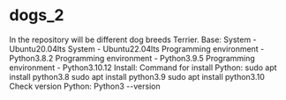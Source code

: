 # dogs_2
In the repository will be different dog breeds Terrier.
Base:
System - Ubuntu20.04lts
System - Ubuntu22.04lts
Programming environment - Python3.8.2
Programming environment - Python3.9.5
Programming environment - Python3.10.12
Install:
Command for install Python:
sudo apt install python3.8
sudo apt install python3.9
sudo apt install python3.10
Check version Python:
Python3 --version
